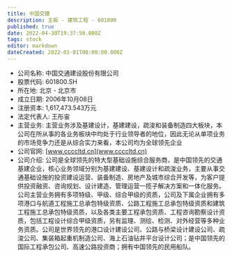 ```yaml
---
title: 中国交建
description: 主板 - 建筑工程 - 601800
published: true
date: 2022-04-30T19:37:50.000Z
tags: stock
editor: markdown
dateCreated: 2022-01-01T00:00:00.000Z
---
```


- 公司名称: 中国交通建设股份有限公司
- 股票代码: 601800.SH
- 所在地: 北京 - 北京市
- 成立日期: 2006年10月08日
- 注册资本: 1,617,473.543万元
- 法定代表人: 王彤宙
- 主营业务: 主营业务涉及基建设计，基建建设，疏浚和装备制造四大板块，本公司在所从事的各业务板块中均处于行业领导者的地位，因此无论从单项业务的市场竞争力还是从综合实力来看，本公司均为全球领先企业
- 公司官网: [www.ccccltd.cn](www.ccccltd.cn)
- 公司介绍: 公司是全球领先的特大型基础设施综合服务商，是中国领先的交通基建企业，核心业务领域分别为基建建设、基建设计和疏浚业务，主要从事交通基础设施的投资建设运营、装备制造、房地产及城市综合开发等，为客户提供投资融资、咨询规划、设计建造、管理运营一揽子解决方案和一体化服务。公司主营业务拥有多项特级、甲级、综合甲级的资质，公司及下属企业拥有多项港口与航道工程施工总承包特级资质、公路工程施工总承包特级资质和建筑工程施工总承包特级资质，以及各类主要工程承包资质、工程咨询勘察设计资质，包括工程设计综合甲级资质，另有监理、测绘、检测、对外经营等多种业务资质。公司是世界领先的港口设计建设公司、公路与桥梁设计建设公司、疏浚公司、集装箱起重机制造公司、海上石油钻井平台设计公司；是中国领先的国际工程承包公司、高速公路投资商；拥有中国领先的民用船队。


